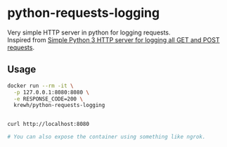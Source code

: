 # python-requests-logging

Very simple HTTP server in python for logging requests.  
Inspired from [Simple Python 3 HTTP server for logging all GET and POST requests](https://gist.github.com/mdonkers/63e115cc0c79b4f6b8b3a6b797e485c7).

## Usage

```bash
docker run --rm -it \
  -p 127.0.0.1:8080:8080 \
  -e RESPONSE_CODE=200 \
  krewh/python-requests-logging


curl http://localhost:8080

# You can also expose the container using something like ngrok.
```
